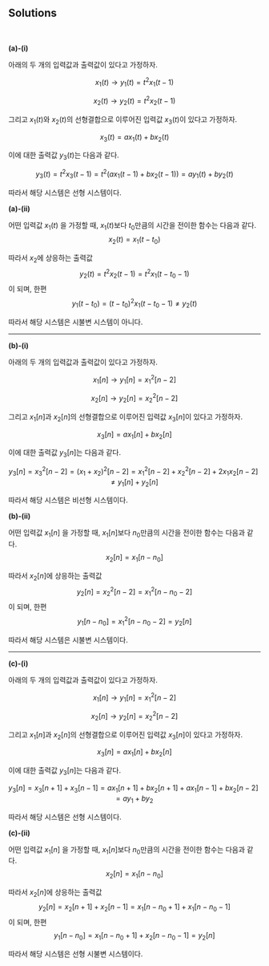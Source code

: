## Solutions
</br>

**(a)-(i)**

아래의 두 개의 입력값과 출력값이 있다고 가정하자.

$$x_1(t) → y_1(t) = t^2x_1(t-1)$$

$$x_2(t) → y_2(t) = t^2x_2(t-1)$$

그리고 $x_1(t)$와 $x_2(t)$의 선형결합으로 이루어진 입력값 $x_3(t)$이 있다고 가정하자.

$$x_3(t) = ax_1(t) + bx_2(t)$$

이에 대한 출력값 $y_3(t)$는 다음과 같다.

$$y_3(t) = t^2x_3(t-1) = t^2(ax_1(t-1) + bx_2(t-1)) = ay_1(t) + by_2(t)$$

따라서 해당 시스템은 선형 시스템이다.

**(a)-(ii)** 

어떤 입력값 $x_1(t)$ 을 가정할 때, $x_1(t)$보다 $t_0$만큼의 시간을 전이한 함수는 다음과 같다.
$$x_2(t) = x_1(t-t_0)$$

따라서 $x_2$에 상응하는 출력값 
$$y_2(t) = t^2x_2(t-1) = t^2x_1(t-t_0-1)$$
이 되며, 한편
$$y_1(t-t_0) = (t-t_0)^2x_1(t-t_0-1) \neq y_2(t)$$

따라서 해당 시스템은 시불변 시스템이 아니다.

***

**(b)-(i)**

아래의 두 개의 입력값과 출력값이 있다고 가정하자.

$$x_1[n] → y_1[n] = x_1^2[n-2]$$

$$x_2[n] → y_2[n] = x_2^2[n-2]$$

그리고 $x_1[n]$과 $x_2[n]$의 선형결합으로 이루어진 입력값 $x_3[n]$이 있다고 가정하자.

$$x_3[n] = ax_1[n] + bx_2[n]$$

이에 대한 출력값 $y_3[n]$는 다음과 같다.

$$y_3[n] = x_3^2[n-2] = (x_1+x_2)^2[n-2] = x_1^2[n-2] + x_2^2[n-2] + 2x_1x_2[n-2] \neq y_1[n] + y_2[n]$$

따라서 해당 시스템은 비선형 시스템이다.


**(b)-(ii)** 

어떤 입력값 $x_1[n]$ 을 가정할 때, $x_1[n]$보다 $n_0$만큼의 시간을 전이한 함수는 다음과 같다.
$$x_2[n] = x_1[n-n_0]$$

따라서 $x_2[n]$에 상응하는 출력값 
$$y_2[n] = x_2^2[n-2] = x_1^2[n-n_0-2]$$
이 되며, 한편
$$y_1[n-n_0] = x_1^2[n-n_0-2] = y_2[n]$$

따라서 해당 시스템은 시불변 시스템이다.

***

**(c)-(i)**

아래의 두 개의 입력값과 출력값이 있다고 가정하자.

$$x_1[n] → y_1[n] = x_1^2[n-2]$$

$$x_2[n] → y_2[n] = x_2^2[n-2]$$

그리고 $x_1[n]$과 $x_2[n]$의 선형결합으로 이루어진 입력값 $x_3[n]$이 있다고 가정하자.

$$x_3[n] = ax_1[n] + bx_2[n]$$

이에 대한 출력값 $y_3[n]$는 다음과 같다.

$$y_3[n] = x_3[n+1] + x_3[n-1] = ax_1[n+1]+bx_2[n+1]+ax_1[n-1]+bx_2[n-2]=ay_1+by_2$$

따라서 해당 시스템은 선형 시스템이다.

**(c)-(ii)** 

어떤 입력값 $x_1[n]$ 을 가정할 때, $x_1[n]$보다 $n_0$만큼의 시간을 전이한 함수는 다음과 같다.
$$x_2[n] = x_1[n-n_0]$$

따라서 $x_2[n]$에 상응하는 출력값 
$$y_2[n] = x_2[n+1] + x_2[n-1] = x_1[n-n_0+1] + x_1[n-n_0-1]$$
이 되며, 한편
$$y_1[n-n_0] = x_1[n-n_0+1] + x_2[n-n_0-1] = y_2[n]$$

따라서 해당 시스템은 선형 시불변 시스템이다.
